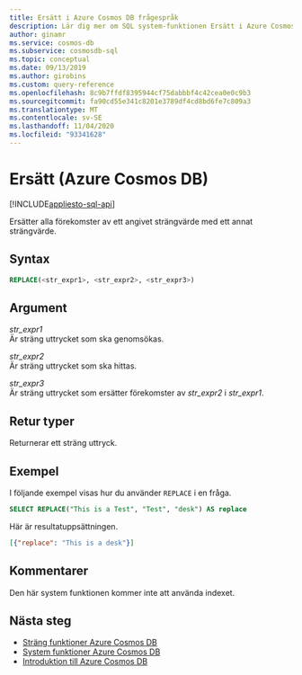 ```yaml
---
title: Ersätt i Azure Cosmos DB frågespråk
description: Lär dig mer om SQL system-funktionen Ersätt i Azure Cosmos DB.
author: ginamr
ms.service: cosmos-db
ms.subservice: cosmosdb-sql
ms.topic: conceptual
ms.date: 09/13/2019
ms.author: girobins
ms.custom: query-reference
ms.openlocfilehash: 8c9b7ffdf8395944cf75dabbbf4c42cea0e0c9b3
ms.sourcegitcommit: fa90cd55e341c8201e3789df4cd8bd6fe7c809a3
ms.translationtype: MT
ms.contentlocale: sv-SE
ms.lasthandoff: 11/04/2020
ms.locfileid: "93341628"
---
```

# <a name="replace-azure-cosmos-db"></a>Ersätt (Azure Cosmos DB)
[!INCLUDE[appliesto-sql-api](includes/appliesto-sql-api.md)]

 Ersätter alla förekomster av ett angivet strängvärde med ett annat strängvärde.  
  
## <a name="syntax"></a>Syntax
  
```sql
REPLACE(<str_expr1>, <str_expr2>, <str_expr3>)  
```  
  
## <a name="arguments"></a>Argument
  
*str_expr1*  
   Är sträng uttrycket som ska genomsökas.  
  
*str_expr2*  
   Är sträng uttrycket som ska hittas.  
  
*str_expr3*  
   Är sträng uttrycket som ersätter förekomster av *str_expr2* i *str_expr1*.  
  
## <a name="return-types"></a>Retur typer
  
  Returnerar ett sträng uttryck.  
  
## <a name="examples"></a>Exempel
  
  I följande exempel visas hur du använder `REPLACE` i en fråga.  
  
```sql
SELECT REPLACE("This is a Test", "Test", "desk") AS replace
```  
  
 Här är resultatuppsättningen.  
  
```json
[{"replace": "This is a desk"}]  
```  

## <a name="remarks"></a>Kommentarer

Den här system funktionen kommer inte att använda indexet.

## <a name="next-steps"></a>Nästa steg

- [Sträng funktioner Azure Cosmos DB](sql-query-string-functions.md)
- [System funktioner Azure Cosmos DB](sql-query-system-functions.md)
- [Introduktion till Azure Cosmos DB](introduction.md)
